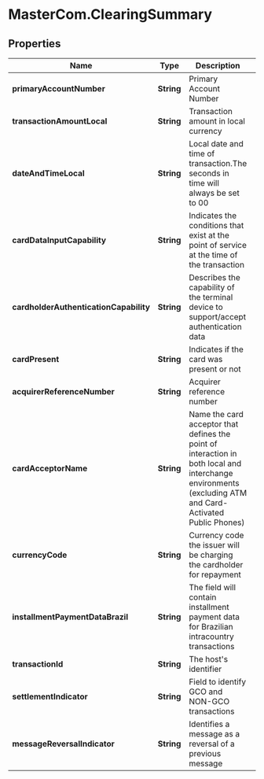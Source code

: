 # MasterCom.ClearingSummary

## Properties

Name | Type | Description | Notes
------------ | ------------- | ------------- | -------------
**primaryAccountNumber** | **String** | Primary Account Number | [optional] 
**transactionAmountLocal** | **String** | Transaction amount in local currency | [optional] 
**dateAndTimeLocal** | **String** | Local date and time of transaction.The seconds in time will always be set to 00 | [optional] 
**cardDataInputCapability** | **String** | Indicates the conditions that exist at the point of service at the time of the transaction | [optional] 
**cardholderAuthenticationCapability** | **String** | Describes the capability of the terminal device to support/accept authentication data | [optional] 
**cardPresent** | **String** | Indicates if the card was present or not | [optional] 
**acquirerReferenceNumber** | **String** | Acquirer reference number | [optional] 
**cardAcceptorName** | **String** | Name the card acceptor that defines the point of interaction in both local and interchange environments (excluding ATM and Card-Activated Public Phones) | [optional] 
**currencyCode** | **String** | Currency code the issuer will be charging the cardholder for repayment | [optional] 
**installmentPaymentDataBrazil** | **String** | The field will contain installment payment data for Brazilian intracountry transactions | [optional] 
**transactionId** | **String** | The host&#39;s identifier | [optional] 
**settlementIndicator** | **String** | Field to identify GCO and NON-GCO transactions | [optional] 
**messageReversalIndicator** | **String** | Identifies a message as a reversal of a previous message | [optional] 


